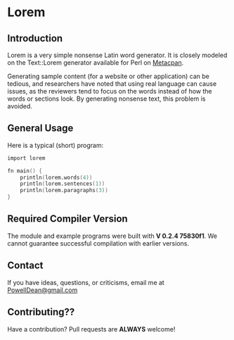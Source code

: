 # Lorem

## Introduction

Lorem is a very simple nonsense Latin word generator. It is closely
modeled on the Text::Lorem generator available for Perl on
[Metacpan](https://metacpan.org/pod/Text::Lorem).

Generating sample content (for a website or other application) can be tedious,
and researchers have noted that using real language can cause issues, as the
reviewers tend to focus on the words instead of how the words or sections look.
By generating nonsense text, this problem is avoided.

## General Usage

Here is a typical (short) program:

```v
import lorem

fn main() {
    println(lorem.words(4))
    println(lorem.sentences(1))
    println(lorem.paragraphs(3))
}
```

## Required Compiler Version

The module and example programs were built with __V 0.2.4 75830f1__. We
cannot guarantee successful compilation with earlier versions.

## Contact

If you have ideas, questions, or criticisms, email me at
PowellDean@gmail.com

## Contributing??

Have a contribution? Pull requests are **ALWAYS** welcome!
